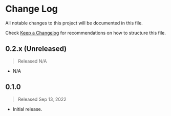 # Change Log

All notable changes to this project will be documented in this file.

Check [Keep a Changelog](http://keepachangelog.com/) for recommendations on how to structure this file.


## 0.2.x (Unreleased)
> Released N/A

* N/A

## 0.1.0
> Released Sep 13, 2022

* Initial release.
